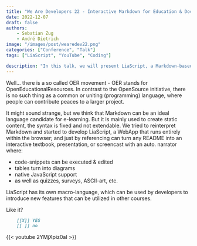 ```yaml
---
title: "We Are Developers 22 - Interactive Markdown for Education & Documentation"
date: 2022-12-07
draft: false
authors:
    - Sebatian Zug
    - André Dietrich
image: "/images/post/wearedev22.png"
categories: ["Conference", "Talk"]
tags: ["LiaScript", "YouTube", "Coding"]

description: "In this talk, we will present LiaScript, a Markdown-based DSL that is intended to be used for developing online courses, that look like screen-cast with various interactive elements."
---
```


Well... there is a so called OER movement - OER stands for OpenEducationalResources. In contrast to the OpenSource initiative, there is no such thing as a common or uniting (programming) language, where people can contribute peaces to a larger project.

It might sound strange, but we think that Markdown can be an ideal language candidate for e-learning. But it is mainly used to create static content, the syntax is fixed and not extendable. We tried to reinterpret Markdown and started to develop LiaScript, a WebApp that runs entirely within the browser; and just by referencing can turn any README into an interactive textbook, presentation, or screencast with an auto. narrator where:

* code-snippets can be executed & edited
* tables turn into diagrams
* native JavaScript support
* as well as quizzes, surveys, ASCII-art, etc.

LiaScript has its own macro-language, which can be used by developers to introduce new features that can be utilized in other courses.

Like it?

``` markdown
    [[X]] YES
    [[ ]] no
```

{{< youtube 2YMjXpiz0aI >}}